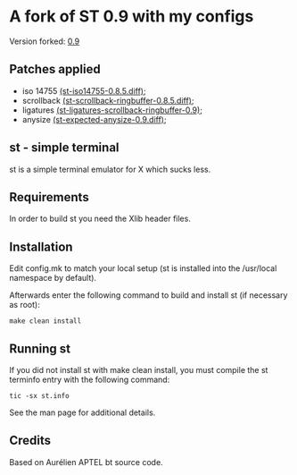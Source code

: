# A fork of ST 0.9 with my configs

Version forked: [0.9](https://dl.suckless.org/st/st-0.9.tar.gz)

## Patches applied

* iso 14755 [(st-iso14755-0.8.5.diff)][iso];
* scrollback [(st-scrollback-ringbuffer-0.8.5.diff)][scrollback];
* ligatures [(st-ligatures-scrollback-ringbuffer-0.9)][ligatures];
* anysize [(st-expected-anysize-0.9.diff)][anysize];

[iso]: https://st.suckless.org/patches/iso14755/st-iso14755-0.8.5.diff
[scrollback]: https://st.suckless.org/patches/scrollback/st-scrollback-ringbuffer-0.8.5.diff
[ligatures]: https://st.suckless.org/patches/ligatures/0.9/st-ligatures-scrollback-ringbuffer-20230105-0.9.diff
[anysize]: https://st.suckless.org/patches/anysize/st-expected-anysize-0.9.diff

st - simple terminal
--------------------
st is a simple terminal emulator for X which sucks less.


Requirements
------------
In order to build st you need the Xlib header files.


Installation
------------
Edit config.mk to match your local setup (st is installed into
the /usr/local namespace by default).

Afterwards enter the following command to build and install st (if
necessary as root):

    make clean install


Running st
----------
If you did not install st with make clean install, you must compile
the st terminfo entry with the following command:

    tic -sx st.info

See the man page for additional details.

Credits
-------
Based on Aurélien APTEL <aurelien dot aptel at gmail dot com> bt source code.
